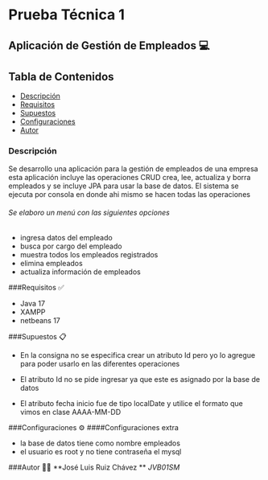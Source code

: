 # Prueba Técnica 1  

## Aplicación de Gestión de Empleados 💻
## Tabla de Contenidos
- [Descripción](#Descripción)
- [Requisitos ](#Requisitos )
- [Supuestos](#Supuestos )
- [Configuraciones](#Configuraciones )
- [Autor](#Autor )

### Descripción
Se desarrollo una aplicación para la gestión de empleados de una empresa esta aplicación incluye las operaciones CRUD crea, lee, actualiza y borra empleados y se incluye JPA para usar la base de datos.
El sistema se ejecuta por consola en donde ahi mismo se hacen todas las operaciones 

###### Se elaboro un menú con las siguientes opciones 
- ingresa datos del empleado
- busca por cargo del empleado
- muestra todos los empleados registrados
- elimina empleados
- actualiza información de empleados




###Requisitos ✅

- Java 17 
- XAMPP
- netbeans 17

###Supuestos 📋
- En la consigna no se especifica crear un atributo Id pero yo lo agregue para poder usarlo en las diferentes operaciones

- El atributo Id no se pide ingresar ya que este es asignado por la base de datos

- El atributo fecha inicio fue de tipo localDate y utilice el formato que vimos en clase AAAA-MM-DD 


###Configuraciones ⚙️
####Configuraciones extra

- la base de datos tiene como nombre empleados
- el usuario es root y no tiene contraseña el mysql

###Autor 👨‍💻
**José Luis Ruiz Chávez
**
*JVB01SM*

